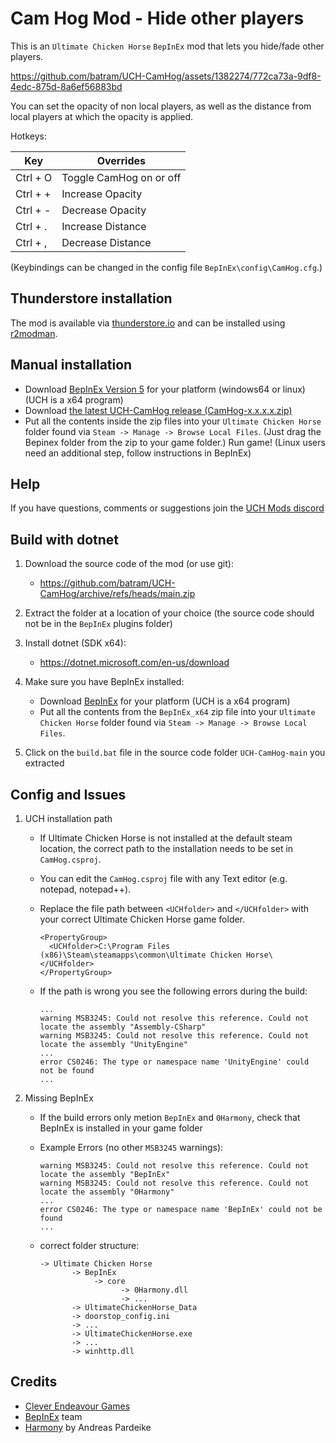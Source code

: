 # Cam Hog Mod - Hide other players
This is an `Ultimate Chicken Horse` `BepInEx` mod that lets you hide/fade other players.


https://github.com/batram/UCH-CamHog/assets/1382274/772ca73a-9df8-4edc-875d-8a6ef56883bd


You can set the opacity of non local players,
as well as the distance from local players at which the opacity is applied.


Hotkeys:

| Key          |  Overrides                         |
| ---          |                                --- |
| Ctrl + O     | Toggle CamHog on or off            |
| Ctrl + +     | Increase Opacity                   |
| Ctrl + -     | Decrease Opacity                   |
| Ctrl + .     | Increase Distance                  |
| Ctrl + ,     | Decrease Distance                  |

(Keybindings can be changed in the config file `BepInEx\config\CamHog.cfg`.)

 
## Thunderstore installation
The mod is available via [thunderstore.io](https://thunderstore.io/c/ultimate-chicken-horse/) and can be installed using [r2modman](https://github.com/ebkr/r2modmanPlus/releases/latest).

## Manual installation
- Download [BepInEx Version 5](https://github.com/BepInEx/BepInEx/releases/latest) for your platform (windows64 or linux) (UCH is a x64 program)
- Download [the latest UCH-CamHog release (CamHog-x.x.x.x.zip)](https://github.com/batram/UCH-CamHog/releases) 
- Put all the contents inside the zip files into your `Ultimate Chicken Horse` folder found via `Steam -> Manage -> Browse Local Files`.
  (Just drag the Bepinex folder from the zip to your game folder.)
Run game! (Linux users need an additional step, follow instructions in BepInEx)

## Help
If you have questions, comments or suggestions join the [UCH Mods discord](https://discord.gg/GgzDQW6zbq)


## Build with dotnet
1. Download the source code of the mod (or use git):
      - https://github.com/batram/UCH-CamHog/archive/refs/heads/main.zip

2. Extract the folder at a location of your choice (the source code should not be in the `BepInEx` plugins folder)

3. Install dotnet (SDK x64):
      - https://dotnet.microsoft.com/en-us/download

4. Make sure you have BepInEx installed:
      - Download [BepInEx](https://github.com/BepInEx/BepInEx/releases) for your platform (UCH is a x64 program)
      - Put all the contents from the `BepInEx_x64` zip file into your `Ultimate Chicken Horse` folder found via `Steam -> Manage -> Browse Local Files`.

5. Click on the `build.bat` file in the source code folder `UCH-CamHog-main` you extracted 

## Config and Issues
1. UCH installation path
      - If Ultimate Chicken Horse is not installed at the default steam location, 
  the correct path to the installation needs to be set in `CamHog.csproj`.
      - You can edit the `CamHog.csproj` file with any Text editor (e.g. notepad, notepad++). 
      - Replace the file path between `<UCHfolder>` and `</UCHfolder>` with your correct Ultimate Chicken Horse game folder.

            <PropertyGroup>
              <UCHfolder>C:\Program Files (x86)\Steam\steamapps\common\Ultimate Chicken Horse\</UCHfolder>
            </PropertyGroup>
      
      - If the path is wrong you see the following errors during the build:

            ...
            warning MSB3245: Could not resolve this reference. Could not locate the assembly "Assembly-CSharp"
            warning MSB3245: Could not resolve this reference. Could not locate the assembly "UnityEngine"
            ...
            error CS0246: The type or namespace name 'UnityEngine' could not be found
            ...

2. Missing BepInEx
      - If the build errors only metion `BepInEx` and `0Harmony`, check that BepInEx is installed in your game folder
      - Example Errors (no other `MSB3245` warnings):

            warning MSB3245: Could not resolve this reference. Could not locate the assembly "BepInEx"
            warning MSB3245: Could not resolve this reference. Could not locate the assembly "0Harmony"
            ...
            error CS0246: The type or namespace name 'BepInEx' could not be found
            ...
              
      - correct folder structure:

            -> Ultimate Chicken Horse
                   -> BepInEx
                        -> core
                              -> 0Harmony.dll
                              -> ...
                   -> UltimateChickenHorse_Data
                   -> doorstop_config.ini
                   -> ...
                   -> UltimateChickenHorse.exe
                   -> ...
                   -> winhttp.dll


## Credits
- [Clever Endeavour Games](https://www.cleverendeavourgames.com/)
- [BepInEx](https://github.com/BepInEx/BepInEx) team
- [Harmony](https://github.com/pardeike/Harmony) by Andreas Pardeike
